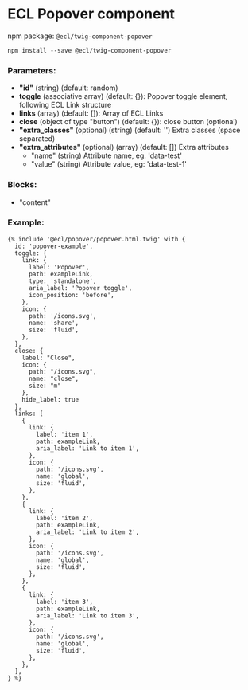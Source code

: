 # ECL Popover component

npm package: `@ecl/twig-component-popover`

```shell
npm install --save @ecl/twig-component-popover
```

### Parameters:

- **"id"** (string) (default: random)
- **toggle** (associative array) (default: {}): Popover toggle element, following ECL Link structure
- **links** (array) (default: []): Array of ECL Links
- **close** (object of type "button") (default: {}): close button (optional)
- **"extra_classes"** (optional) (string) (default: '') Extra classes (space separated)
- **"extra_attributes"** (optional) (array) (default: []) Extra attributes
  - "name" (string) Attribute name, eg. 'data-test'
  - "value" (string) Attribute value, eg: 'data-test-1'

### Blocks:

- "content"

### Example:

<!-- prettier-ignore -->
```twig
{% include '@ecl/popover/popover.html.twig' with { 
  id: 'popover-example',
  toggle: {
    link: {
      label: 'Popover',
      path: exampleLink,
      type: 'standalone',
      aria_label: 'Popover toggle',
      icon_position: 'before',
    },
    icon: {
      path: '/icons.svg',
      name: 'share',
      size: 'fluid',
    },
  }, 
  close: { 
    label: "Close", 
    icon: { 
      path: "/icons.svg", 
      name: "close", 
      size: "m" 
    }, 
    hide_label: true
  },
  links: [
    {
      link: {
        label: 'item 1',
        path: exampleLink,
        aria_label: 'Link to item 1',
      },
      icon: {
        path: '/icons.svg',
        name: 'global',
        size: 'fluid',
      },
    },
    {
      link: {
        label: 'item 2',
        path: exampleLink,
        aria_label: 'Link to item 2',
      },
      icon: {
        path: '/icons.svg',
        name: 'global',
        size: 'fluid',
      },
    },
    {
      link: {
        label: 'item 3',
        path: exampleLink,
        aria_label: 'Link to item 3',
      },
      icon: {
        path: '/icons.svg',
        name: 'global',
        size: 'fluid',
      },
    },
  ],
} %}
```
